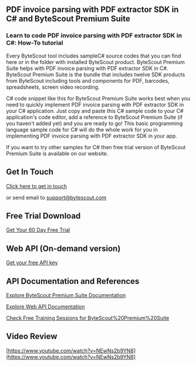 ## PDF invoice parsing with PDF extractor SDK in C# and ByteScout Premium Suite

### Learn to code PDF invoice parsing with PDF extractor SDK in C#: How-To tutorial

Every ByteScout tool includes sampleC# source codes that you can find here or in the folder with installed ByteScout product. ByteScout Premium Suite helps with PDF invoice parsing with PDF extractor SDK in C#. ByteScout Premium Suite is the bundle that includes twelve SDK products from ByteScout including tools and components for PDF, barcodes, spreadsheets, screen video recording.

C# code snippet like this for ByteScout Premium Suite works best when you need to quickly implement PDF invoice parsing with PDF extractor SDK in your C# application.  Just copy and paste this C# sample code to your C# application's code editor, add a reference to ByteScout Premium Suite (if you haven't added yet) and you are ready to go! This basic programming language sample code for C# will do the whole work for you in implementing PDF invoice parsing with PDF extractor SDK in your app.

 If you want to try other samples for C# then free trial version of ByteScout Premium Suite is available on our website.

## Get In Touch

[Click here to get in touch](https://bytescout.zendesk.com/hc/en-us/requests/new?subject=ByteScout%20Premium%20Suite%20Question)

or send email to [support@bytescout.com](mailto:support@bytescout.com?subject=ByteScout%20Premium%20Suite%20Question) 

## Free Trial Download

[Get Your 60 Day Free Trial](https://bytescout.com/download/web-installer?utm_source=github-readme)

## Web API (On-demand version)

[Get your free API key](https://pdf.co/documentation/api?utm_source=github-readme)

## API Documentation and References

[Explore ByteScout Premium Suite Documentation](https://bytescout.com/documentation/index.html?utm_source=github-readme)

[Explore Web API Documentation](https://pdf.co/documentation/api?utm_source=github-readme)

[Check Free Training Sessions for ByteScout%20Premium%20Suite](https://academy.bytescout.com/)

## Video Review

[https://www.youtube.com/watch?v=NEwNs2b9YN8](https://www.youtube.com/watch?v=NEwNs2b9YN8)